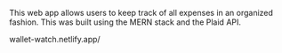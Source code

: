 This web app allows users to keep track of all expenses in an organized fashion. This was built using the MERN stack and the Plaid API.

wallet-watch.netlify.app/
